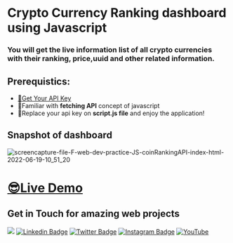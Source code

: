 # Crypto Currency Ranking dashboard using Javascript
### You will get the live information list of all crypto currencies with their ranking, price,uuid and other related information.
## Prerequistics:
<ul>
  <li><a href="https://developers.coinranking.com/account" target="_blank">📍Get Your API Key</a></li>
  <li>📖Familiar with <b>fetching API</b> concept of javascript</li>
  <li>🎃Replace your api key on <b>script.js file</b> and enjoy the application!</li>
</ul>

## Snapshot of dashboard
![screencapture-file-F-web-dev-practice-JS-coinRankingAPI-index-html-2022-06-19-10_51_20](https://user-images.githubusercontent.com/60597502/174492457-e743a794-94a7-40bd-ab45-4f652eea5caf.png)


<h1><a href="https://noor-ahmed-12.github.io/CryptoCoinRankingWebApp.github.io/">😎Live Demo</a></h1>

## Get in Touch for amazing web projects
![](https://komarev.com/ghpvc/?username=Noor-Ahmed-12)
[![Linkedin Badge](https://img.shields.io/badge/-LinkedIn-0e76a8?style=flat-square&logo=Linkedin&logoColor=white)](https://www.linkedin.com/in/noor-ahmed-shaikh-2989691b4)
[![Twitter Badge](https://img.shields.io/badge/-Twitter-00acee?style=flat-square&logo=Twitter&logoColor=white)](https://www.twitter.com/NoorShykh54?s=09)
[![Instagram Badge](https://img.shields.io/badge/-Instagram-e4405f?style=flat-square&logo=Instagram&logoColor=white)](https://www.instagram.com/noor_ahmed_shykh/)
[![YouTube](https://img.shields.io/badge/YouTube-%23FF0000.svg?style=flat-square&logo=YouTube&logoColor=white)](https://www.youtube.com/channel/UCjL6YmenQdWJ2zM-spMUb4w)
